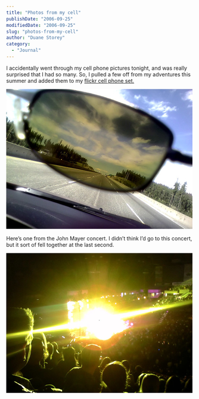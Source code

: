 ```yaml
---
title: "Photos from my cell"
publishDate: "2006-09-25"
modifiedDate: "2006-09-25"
slug: "photos-from-my-cell"
author: "Duane Storey"
category:
  - "Journal"
---
```


I accidentally went through my cell phone pictures tonight, and was really surprised that I had so many. So, I pulled a few off from my adventures this summer and added them to my [flickr cell phone set.](http://www.flickr.com/photos/duanestorey/sets/72157594199000363/)

[![Driving to Banff](_images/photos-from-my-cell-1.jpg)](http://www.flickr.com/photos/duanestorey/252145340/)

Here’s one from the John Mayer concert. I didn’t think I’d go to this concert, but it sort of fell together at the last second.

[![John Mayer](_images/photos-from-my-cell-2.jpg)](http://www.flickr.com/photos/duanestorey/252145443/)